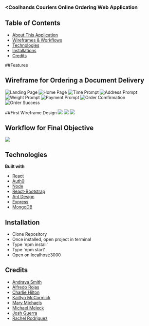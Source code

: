 ### <Coolhands Couriers Online Ordering Web Application

<!-- <b>Click here to view project:</b>
- [WTF](https://what-the-fun.herokuapp.com) -->

## Table of Contents
+ [About This Application](#about-this-Application)
+ [Wireframes & Workflows](#wireframes)
+ [Technologies](#Technologies)
+ [Installations](#Installations)
+ [Credits](#Credits)

<!-- ## About This Application -->
<!-- ## Motivation -->


##Features 
## Wireframe for Ordering a Document Delivery
![Landing Page](Images/Wireframe/HomePage.png?raw=true)
![Home Page](Images/Wireframe/HomePage1.png?raw=true)
![Time Prompt](Images/Wireframe/DeliveryStep2.png?raw=true)
![Address Prompt](Images/Wireframe/DeliveryStep3.png?raw=true)
![Weight Prompt](Images/Wireframe/DeliveryStep4.png?raw=true)
![Payment Prompt](Images/Wireframe/DeliveryStep5.png?raw=true)
![Order Comfirmation](Images/Wireframe/Confirm1.png?raw=true)
![Order Success](Images/Wireframe/success-modal.png?raw=true)

##First Wireframe Design
![](Images/Wireframe/ASwireframe1.png?raw=true)
![](Images/Wireframe/ASwireframe2.png?raw=true)
![](Images/Wireframe/ASwireframe3.png?raw=true)

## Workflow for Final Objective
![](Images/Flow/Coolhands-flow1.png?raw=true)

## Technologies
<strong>Built with</strong>
- [React](https://reactjs.org/)
- [Auth0](https://auth0.com/)
- [Node](https://nodejs.org/en/)
- [React-Bootstrap](https://react-bootstrap.github.io/)
- [Ant Design](https://ant.design/)
- [Express](https://expressjs.com/)
- [MongoDB](https://www.mongodb.com/)


<!-- - [Socket.io](https://www.mysql.com/) -->


<!-- ## Features
What makes your project stand out? -->


## Installation
- Clone Repository
- Once installed, open project in terminal
- Type 'npm install'
- Type 'npm start'
- Open on localhost:3000


## Credits
- [Andraya Smith](https://github.com/andrayayay)
- [Alfredo Rojas](https://github.com/bcihaveto)
- [Charlie Hilton](https://github.com/charlieh1988)
- [Kaitlyn McCormick](https://github.com/Redtgrlily)
- [Mary Michaels](https://github.com/marybmichaels)
- [Michael Meleck](https://github.com/MikeM85)
- [Josh Guerra](https://github.com/joshua-guerra21)
- [Rachel Rodriguez](https://github.com/Rachelrodz33)

